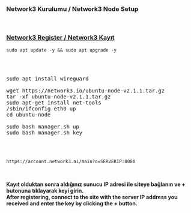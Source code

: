 <h3>Network3 Kurulumu / Network3 Node Setup</a></h3>
<br>
  <h3><a href="https://account.network3.ai/register_page?rc=f610703d">Network3 Register / Network3 Kayıt</a></h3>

<div class="snippet-clipboard-content notranslate position-relative overflow-auto" data-snippet-clipboard-copy-content="sudo apt update -y && sudo apt upgrade -y
"><pre class="notranslate">
<code>sudo apt update -y && sudo apt upgrade -y
</code></pre></div><br>


<pre><span class="pl-c1"></span>
<span class="pl-c1">sudo apt install wireguard</span>

<span class="pl-c1">wget https://network3.io/ubuntu-node-v2.1.1.tar.gz</span>
<span class="pl-c1">tar -xf ubuntu-node-v2.1.1.tar.gz</span>
<span class="pl-c1">sudo apt-get install net-tools</span>
<span class="pl-c1">/sbin/ifconfig eth0 up</span>
<span class="pl-c1">cd ubuntu-node</span>

<span class="pl-c1">sudo bash manager.sh up</span>
<span class="pl-c1">sudo bash manager.sh key</span>
</code></pre></div><br>

<br>

<p dir="auto"><code>https://account.network3.ai/main?o=SERVERIP:8080
</code></p><br>

<b>Kayıt olduktan sonra aldığınız sunucu IP adresi ile siteye bağlanın ve + butonuna tıklayarak keyi girin.</b><br>
<b>After registering, connect to the site with the server IP address you received and enter the key by clicking the + button.</b>
